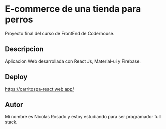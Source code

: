 # E-commerce de una tienda para perros

Proyecto final del curso de FrontEnd de Coderhouse.

## Descripcion

Aplicacion Web desarrollada con React Js, Material-ui y Firebase.

## Deploy

https://carritospa-react.web.app/

## Autor

Mi nombre es Nicolas Rosado y estoy estudiando para ser programador full stack.
